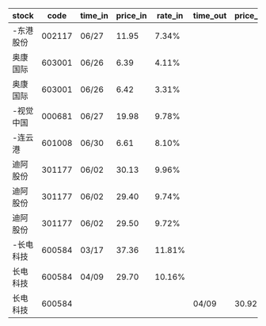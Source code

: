 |stock|code|time_in|price_in|rate_in|time_out|price_out|rate_out|person|
|---|---|---|---|---|---|---|---|---|
|-东港股份|002117|06/27|11.95|7.34%||||张浩|
|奥康国际|603001|06/26|6.39|4.11%||||王军|
|奥康国际|603001|06/26|6.42|3.31%||||王军|
|-视觉中国|000681|06/27|19.98|9.78%||||张浩|
|-连云港|601008|06/30|6.61|8.10%||||张浩|
|迪阿股份|301177|06/02|30.13|9.96%||||王军|
|迪阿股份|301177|06/02|29.40|9.74%||||王军|
|迪阿股份|301177|06/02|29.50|9.72%||||王军|
|-长电科技|600584|03/17|37.36|11.81%||||张浩|
|长电科技|600584|04/09|29.70|10.16%||||张浩|
|长电科技|600584||||04/09|30.92|10.41%|张浩|
